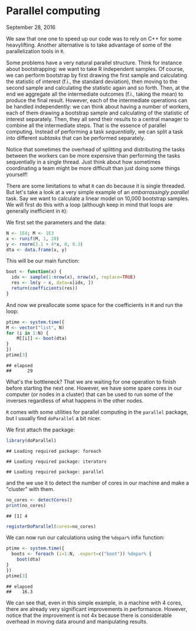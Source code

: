 Parallel computing
================
September 28, 2016

We saw that one one to speed up our code was to rely on C++ for some heavylifting. Another alternative is to take advantage of some of the parallelization tools in `R`.

Some problems have a very natural parallel structure. Think for instance about bootstrapping: we want to take R independent samples. Of course, we can perform bootstrap by first drawing the first sample and calculating the statistic of interest (f.i., the standard deviation), then moving to the second sample and calculating the statistic again and so forth. Then, at the end we aggregate all the intermediate outcomes (f.i., taking the mean) to produce the final result. However, each of the intermediate operations can be handled independently: we can think about having a number of workers, each of them drawing a bootstrap sample and calculating of the statistic of interest separately. Then, they all send their results to a central manager to combine all the intermediate steps. That is the essence of parallel computing. Instead of performing a task *sequentially*, we can split a task into different *subtasks* that can be performed separately.

Notice that sometimes the overhead of splitting and distributing the tasks between the workers can be more expensive than performing the tasks sequentially in a single thread. Just think about how sometimes coordinating a team might be more difficult than just doing some things yourself!

There are some limitations to what `R` can do because it is single threaded. But let's take a look at a very simple example of an *embarrassingly parallel* task. Say we want to calculate a linear model on 10,000 bootstrap samples. We will first do this with a loop (although keep in mind that loops are generally inefficient in `R`):

We first set the parameters and the data:

``` r
N <- 1E4; M <- 1E3
x <- runif(M, 1, 20)
y <- rnorm(3.1 + 4*x, 0, 0.3)
dta <- data.frame(x, y)
```

This will be our main function:

``` r
boot <- function(x) {
  idx <- sample(1:nrow(x), nrow(x), replace=TRUE)
  res <- lm(y ~ x, data=x[idx, ])
  return(coefficients(res))
} 
```

And now we preallocate some space for the coefficients in `M` and run the loop:

``` r
ptime <- system.time({
M <- vector("list", N)
for (i in 1:N) {
    M[[i]] <- boot(dta)
}
})
ptime[3]
```

    ## elapsed 
    ##      29

What's the bottleneck? That we are waiting for one operation to finish before starting the next one. However, we have some spare cores in our computer (or nodes in a cluster) that can be used to run some of the inverses regardless of what happens in the other nodes.

`R` comes with some utilities for parallel computing in the `parallel` package, but I usually find `doParallel` a bit nicer.

We first attach the package:

``` r
library(doParallel)
```

    ## Loading required package: foreach

    ## Loading required package: iterators

    ## Loading required package: parallel

and the we use it to detect the number of cores in our machine and make a "cluster" with them.

``` r
no_cores <- detectCores() 
print(no_cores)
```

    ## [1] 4

``` r
registerDoParallel(cores=no_cores)
```

We can now run our calculations using the `%dopar%` infix function:

``` r
ptime <- system.time({
  boots <- foreach (i=1:N, .export=c("boot")) %dopar% {
    boot(dta)
}
})
ptime[3]
```

    ## elapsed 
    ##    16.3

We can see that, even in this simple example, in a machine with 4 cores, there are already very significant improvements in performance. However, notice that the improvement is not 4x because there is considerable overhead in moving data around and manipulating results.
